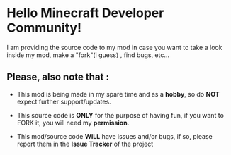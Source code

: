 ﻿# Hello Minecraft Developer Community!
I am providing the source code to my mod in case you want to take a look inside my mod, make a "fork"(i guess) , find bugs, etc...
## Please, also note that :

- This mod is being made in my spare time and as a **hobby**, so do **NOT** expect further support/updates.

- This source code is **ONLY** for the purpose of having fun, if you want to FORK it, you will need my **permission**.
- This mod/source code **WILL** have issues and/or bugs, if so, please report them in the **Issue Tracker** of the project
